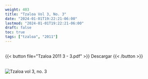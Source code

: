 ```yaml
---
weight: 403
title: "Tzaloa Vol 3, No. 3"
date: "2024-01-01T19:22:21-06:00"
lastmod: "2024-01-01T19:22:21-06:00"
draft: false
toc: true
tags: ["tzaloa", "2011"]
---
```


######
{{< button file="Tzaloa 2011 3 - 3.pdf" >}}   Descargar {{< /button >}} 
######
![Tzaloa vol 3, no. 3](images/portada/3-3.jpeg)